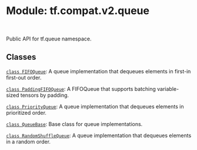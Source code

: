 <div itemscope itemtype="http://developers.google.com/ReferenceObject">
<meta itemprop="name" content="tf.compat.v2.queue" />
<meta itemprop="path" content="Stable" />
</div>

# Module: tf.compat.v2.queue


<table class="tfo-notebook-buttons tfo-api" align="left">
</table>



Public API for tf.queue namespace.



## Classes

[`class FIFOQueue`](../../../tf/queue/FIFOQueue.md): A queue implementation that dequeues elements in first-in first-out order.

[`class PaddingFIFOQueue`](../../../tf/queue/PaddingFIFOQueue.md): A FIFOQueue that supports batching variable-sized tensors by padding.

[`class PriorityQueue`](../../../tf/queue/PriorityQueue.md): A queue implementation that dequeues elements in prioritized order.

[`class QueueBase`](../../../tf/queue/QueueBase.md): Base class for queue implementations.

[`class RandomShuffleQueue`](../../../tf/queue/RandomShuffleQueue.md): A queue implementation that dequeues elements in a random order.



